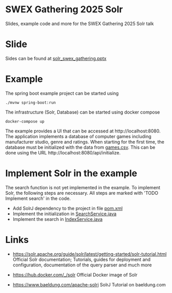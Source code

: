 # SWEX Gathering 2025 Solr
Slides, example code and more for the SWEX Gathering 2025 Solr talk

# Slide
Sides can be found at [solr_swex_gathering.pptx](./solr_swex_gathering.pptx)

# Example
The spring boot example project can be started using
```
./mvnw spring-boot:run
```
The infrastructure (Solr, Database) can be started using docker compose
```
docker-compose up
```

The example provides a UI that can be accessed at http://localhost:8080. The application implements a database of computer games including manufacturer studio, genre and ratings.
When starting for the first time, the database must be initialized with the data from [games.csv](src/main/resources/games.csv). This can be done using the URL http://localhost:8080/api/initialize.

# Implement Solr in the example
The search function is not yet implemented in the example. To implement Solr, the following steps are necessary. All steps are marked with 'TODO Implement search' in the code.
* Add SolrJ dependency to the project in file [pom.xml](./pom.xml)
* Implement the initialization in [SearchService.java](./src/main/java/com/zuehlke/examples/swex_solr_demo/solr/SearchService.java)
* Implement the search in [IndexService.java](src/main/java/com/zuehlke/examples/swex_solr_demo/solr/IndexService.java)

# Links

* https://solr.apache.org/guide/solr/latest/getting-started/solr-tutorial.html
Official Solr documentation; Tutorials, guides for deployment and configuration, documentation of the query parser and much more

* https://hub.docker.com/_/solr
Official Docker image of Solr

* https://www.baeldung.com/apache-solrj
SolrJ Tutorial on baeldung.com
